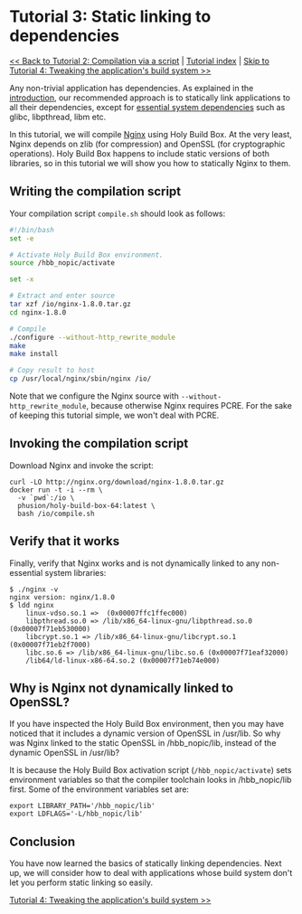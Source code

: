 # Tutorial 3: Static linking to dependencies

[<< Back to Tutorial 2: Compilation via a script](TUTORIAL-2-COMPILATION-SCRIPT.md) | [Tutorial index](README.md#tutorials) | [Skip to Tutorial 4: Tweaking the application's build system >>](TUTORIAL-4-TWEAKING-APPS.md)

Any non-trivial application has dependencies. As explained in the [introduction](README.md#problem-introduction), our recommended approach is to statically link applications to all their dependencies, except for [essential system dependencies](ESSENTIAL-SYSTEM-LIBRARIES.md) such as glibc, libpthread, libm etc.

In this tutorial, we will compile [Nginx](http://nginx.org) using Holy Build Box. At the very least, Nginx depends on zlib (for compression) and OpenSSL (for cryptographic operations). Holy Build Box happens to include static versions of both libraries, so in this tutorial we will show you how to statically Nginx to them.

## Writing the compilation script

Your compilation script `compile.sh` should look as follows:

~~~bash
#!/bin/bash
set -e

# Activate Holy Build Box environment.
source /hbb_nopic/activate

set -x

# Extract and enter source
tar xzf /io/nginx-1.8.0.tar.gz
cd nginx-1.8.0

# Compile
./configure --without-http_rewrite_module
make
make install

# Copy result to host
cp /usr/local/nginx/sbin/nginx /io/
~~~

Note that we configure the Nginx source with `--without-http_rewrite_module`, because otherwise Nginx requires PCRE. For the sake of keeping this tutorial simple, we won't deal with PCRE.

## Invoking the compilation script

Download Nginx and invoke the script:

    curl -LO http://nginx.org/download/nginx-1.8.0.tar.gz
    docker run -t -i --rm \
      -v `pwd`:/io \
      phusion/holy-build-box-64:latest \
      bash /io/compile.sh

## Verify that it works

Finally, verify that Nginx works and is not dynamically linked to any non-essential system libraries:

    $ ./nginx -v
    nginx version: nginx/1.8.0
    $ ldd nginx
        linux-vdso.so.1 =>  (0x00007ffc1ffec000)
        libpthread.so.0 => /lib/x86_64-linux-gnu/libpthread.so.0 (0x00007f71eb530000)
        libcrypt.so.1 => /lib/x86_64-linux-gnu/libcrypt.so.1 (0x00007f71eb2f7000)
        libc.so.6 => /lib/x86_64-linux-gnu/libc.so.6 (0x00007f71eaf32000)
        /lib64/ld-linux-x86-64.so.2 (0x00007f71eb74e000)

## Why is Nginx not dynamically linked to OpenSSL?

If you have inspected the Holy Build Box environment, then you may have noticed that it includes a dynamic version of OpenSSL in /usr/lib. So why was Nginx linked to the static OpenSSL in /hbb_nopic/lib, instead of the dynamic OpenSSL in /usr/lib?

It is because the Holy Build Box activation script (`/hbb_nopic/activate`) sets environment variables so that the compiler toolchain looks in /hbb_nopic/lib first. Some of the environment variables set are:

    export LIBRARY_PATH='/hbb_nopic/lib'
    export LDFLAGS='-L/hbb_nopic/lib'

## Conclusion

You have now learned the basics of statically linking dependencies. Next up, we will consider how to deal with applications whose build system don't let you perform static linking so easily.

[Tutorial 4: Tweaking the application's build system >>](TUTORIAL-4-TWEAKING-APPS.md)
